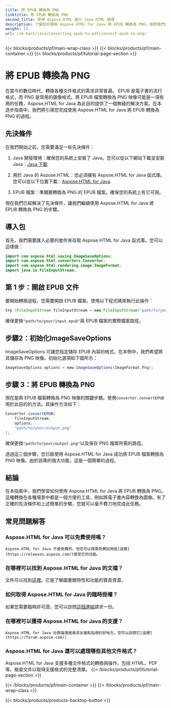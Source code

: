 ```yaml
---
title: 將 EPUB 轉換為 PNG
linktitle: 將 EPUB 轉換為 PNG
second_title: 使用 Aspose.HTML 進行 Java HTML 處理
description: 了解如何使用 Aspose.HTML for Java 將 EPUB 轉換為 PNG。按照我們的逐步指南，讓您的電子書內容具有視覺吸引力。
weight: 13
url: /zh-hant/java/converting-epub-to-pdf/convert-epub-to-png/
---
```


{{< blocks/products/pf/main-wrap-class >}}
{{< blocks/products/pf/main-container >}}
{{< blocks/products/pf/tutorial-page-section >}}

# 將 EPUB 轉換為 PNG


在當今的數位時代，轉換各種文件格式的需求非常普遍。 EPUB 是電子書的流行格式，而 PNG 是常用的圖像格式。將 EPUB 檔案轉換為 PNG 映像可能是一項有用的任務，Aspose.HTML for Java 為此目的提供了一個無縫的解決方案。在本逐步指南中，我們將引導您完成使用 Aspose.HTML for Java 將 EPUB 轉換為 PNG 的過程。

## 先決條件

在我們開始之前，您需要滿足一些先決條件：

1.  Java 開發環境：確保您的系統上安裝了 Java。您可以從以下網站下載並安裝 Java：[Java 下載](https://www.oracle.com/java/technologies/javase-downloads.html).

2. 用於 Java 的 Aspose.HTML：您必須擁有 Aspose.HTML for Java 函式庫。您可以從以下位置下載：[Aspose.HTML for Java](https://releases.aspose.com/html/java/).

3. EPUB 檔案：準備要轉換為 PNG 的 EPUB 檔案。確保您的系統上有它可用。

現在我們已經解決了先決條件，讓我們繼續使用 Aspose.HTML for Java 將 EPUB 轉換為 PNG 的步驟。

## 導入包

首先，我們需要匯入必要的套件來存取 Aspose.HTML for Java 函式庫。您可以這樣做：

```java
import com.aspose.html.saving.ImageSaveOptions;
import com.aspose.html.converters.Converter;
import com.aspose.html.rendering.image.ImageFormat;
import java.io.FileInputStream;
```

## 第 1 步：開啟 EPUB 文件

要開始轉換過程，您需要開啟 EPUB 檔案。使用以下程式碼來執行此操作：

```java
try (FileInputStream fileInputStream = new FileInputStream("path/to/your/input.epub")) {
```

確保更換`"path/to/your/input.epub"`與 EPUB 檔案的實際檔案路徑。

## 步驟2：初始化ImageSaveOptions

ImageSaveOptions 可讓您指定儲存 EPUB 內容的格式。在本例中，我們希望將其儲存為 PNG 映像。初始化選項如下圖所示：

```java
ImageSaveOptions options = new ImageSaveOptions(ImageFormat.Png);
```

## 步驟 3：將 EPUB 轉換為 PNG

現在是將 EPUB 檔案轉換為 PNG 映像的關鍵步驟。使用`Converter.convertEPUB`用於此目的的方法。其操作方法如下：

```java
Converter.convertEPUB(
    fileInputStream,
    options,
    "path/to/your/output.png"
);
```

確保更換`"path/to/your/output.png"`以及保存 PNG 檔案所需的路徑。

透過這三個步驟，您已經使用 Aspose.HTML for Java 成功將 EPUB 檔案轉換為 PNG 映像。由於該庫的強大功能，這是一個簡單的過程。

## 結論

在本指南中，我們學習如何使用 Aspose.HTML for Java 將 EPUB 轉換為 PNG。這種轉換在各種場景中都是一個方便的工具，例如將電子書內容轉換為圖像。有了正確的先決條件和上述簡單的步驟，您就可以毫不費力地完成此任務。

## 常見問題解答

### Aspose.HTML for Java 可以免費使用嗎？
    Aspose.HTML for Java 不是免費的，但您可以探索免費試用版[這裡](https://releases.aspose.com/)感受它的功能。

### 在哪裡可以找到 Aspose.HTML for Java 的文檔？
   文件可以找到[這裡](https://reference.aspose.com/html/java/)。它是了解圖書館特性和功能的寶貴資源。

### 如何取得 Aspose.HTML for Java 的臨時授權？
   如果您需要臨時許可證，您可以訪問[這個連結](https://purchase.aspose.com/temporary-license/)請求一份。

### 在哪裡可以獲得 Aspose.HTML for Java 的支援？
    Aspose.HTML for Java 社群論壇是尋求支援和指導的好地方。您可以訪問它[這裡](https://forum.aspose.com/).

### Aspose.HTML for Java 還可以處理哪些其他文件格式？
   Aspose.HTML for Java 支援多種文件格式的轉換與操作，包括 HTML、PDF 等。檢查文件以取得支援格式的完整清單。
{{< /blocks/products/pf/tutorial-page-section >}}

{{< /blocks/products/pf/main-container >}}
{{< /blocks/products/pf/main-wrap-class >}}

{{< blocks/products/products-backtop-button >}}
